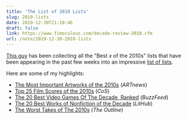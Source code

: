 ```yaml
---
title: 'The List of 2010 Lists'
slug: 2010-lists
date: 2019-12-30T21:10:46
draft: false
link: https://www.fimoculous.com/decade-review-2010.cfm
url: /note/2019-12-30-2010-lists
---
```


[This guy](https://twitter.com/fimoculous) has been collecting all the "Best _x_ of the 2010s" lists that have been appearing in the past few weeks into an impressive [list of lists](https://www.fimoculous.com/decade-review-2010.cfm).

Here are some of my highlights:

- [The Most Important Artworks of the 2010s](https://www.artnews.com/art-news/news/best-artworks-decade-kerry-james-marshall-arthur-jafa-1202669552/) (_ARTnews_)
- [Top 25 Film Scores of the 2010s](https://consequenceofsound.net/2019/11/top-25-film-scores-of-the-2010s/full-post/) (_CoS_)
- [The 20 Best Video Games Of The Decade, Ranked](https://www.buzzfeed.com/andyneuenschwander/20-best-video-games-of-the-2010s) (_BuzzFeed_)
- [The 20 Best Works of Nonfiction of the Decade](https://lithub.com/the-20-best-works-of-nonfiction-of-the-decade/) (_LitHub_)
- [The Worst Takes of The 2010s](https://theoutline.com/post/8406/worst-takes-of-the-2010s-bret-stephens-david-brooks-megan-mcardle?zd=1&zi=4a4gdwze) (_The Outline_)


